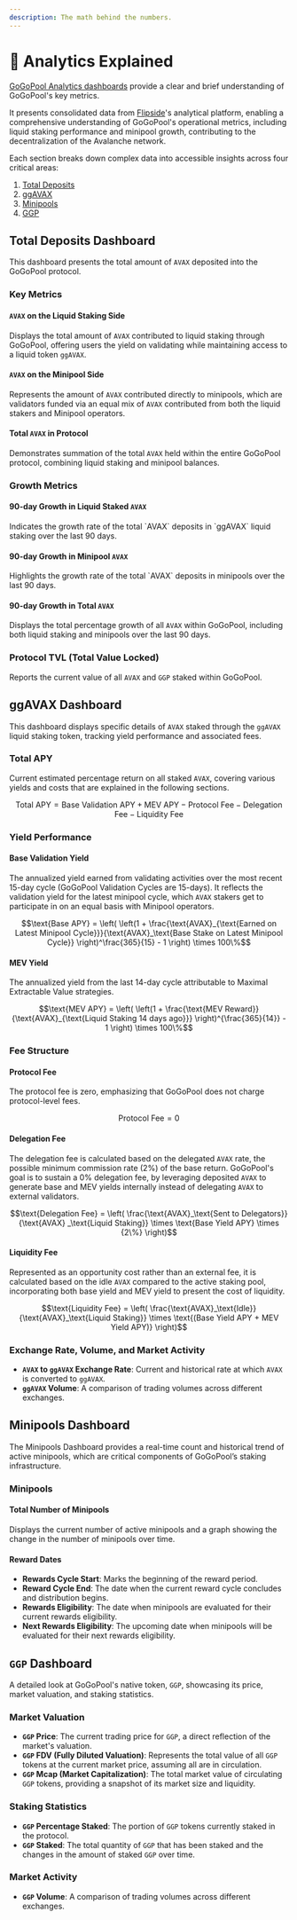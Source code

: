 ```yaml
---
description: The math behind the numbers.
---
```


# 📐 Analytics Explained

[GoGoPool Analytics dashboards](https://flipsidecrypto.xyz/GoGoPool/-GGP-protocol-stats-PitGzK) provide a clear and brief understanding of GoGoPool's key metrics.

It presents consolidated data from [Flipside](https://flipsidecrypto.xyz/GoGoPool/-GGP-protocol-stats-PitGzK)'s analytical platform, enabling a comprehensive understanding of GoGoPool's operational metrics, including liquid staking performance and minipool growth, contributing to the decentralization of the Avalanche network.

Each section breaks down complex data into accessible insights across four critical areas:&#x20;

1. [Total Deposits](./#total-deposits-dashboard)
2. [ggAVAX](./#ggavax-dashboard)
3. [Minipools](./#minipools-dashboard)
4. [GGP](./#ggp-dashboard)

## Total Deposits Dashboard

This dashboard presents the total amount of `AVAX` deposited into the GoGoPool protocol.

### Key Metrics

#### **`AVAX` on the Liquid Staking Side**

Displays the total amount of `AVAX` contributed to liquid staking through GoGoPool, offering users the yield on validating while maintaining access to a liquid token `ggAVAX`.

#### **`AVAX` on the Minipool Side**

Represents the amount of `AVAX` contributed directly to minipools, which are validators funded via an equal mix of `AVAX` contributed from both the liquid stakers and Minipool operators.

#### **Total `AVAX` in Protocol**

Demonstrates summation of the total `AVAX` held within the entire GoGoPool protocol, combining liquid staking and minipool balances.

### Growth Metrics

#### **90-day Growth in Liquid Staked `AVAX`**

Indicates the growth rate of the total \`AVAX\` deposits in \`ggAVAX\` liquid staking over the last 90 days.

#### **90-day Growth in Minipool `AVAX`**

Highlights the growth rate of the total \`AVAX\` deposits in minipools over the last 90 days.

#### **90-day Growth in Total `AVAX`**

Displays the total percentage growth of all `AVAX` within GoGoPool, including both liquid staking and minipools over the last 90 days.

### Protocol TVL (Total Value Locked)

Reports the current value of all `AVAX` and `GGP` staked within GoGoPool.

## ggAVAX Dashboard

This dashboard displays specific details of `AVAX` staked through the `ggAVAX` liquid staking token, tracking yield performance and associated fees.

### Total APY

Current estimated percentage return on all staked `AVAX`, covering various yields and costs that are explained in the following sections.

$$\text{Total APY} = \text{Base Validation APY} + \text{MEV APY} - \text{Protocol Fee} - \text{Delegation Fee} - \text{Liquidity Fee}$$

### Yield Performance

#### Base Validation Yield

The annualized yield earned from validating activities over the most recent 15-day cycle (GoGoPool Validation Cycles are 15-days). It reflects the validation yield for the latest minipool cycle, which `AVAX` stakers get to participate in on an equal basis with Minipool operators.

$$\text{Base APY} = \left( \left(1 + \frac{\text{AVAX}_{\text{Earned on Latest Minipool Cycle}}}{\text{AVAX}_\text{Base Stake on Latest Minipool Cycle}} \right)^\frac{365}{15} - 1 \right) \times 100\%$$

#### MEV Yield

The annualized yield from the last 14-day cycle attributable to Maximal Extractable Value strategies.

$$\text{MEV APY} = \left( \left(1 + \frac{\text{MEV Reward}}{\text{AVAX}_{\text{Liquid Staking 14 days ago}}} \right)^{\frac{365}{14}} - 1 \right) \times 100\%$$

### Fee Structure

#### Protocol Fee

The protocol fee is zero, emphasizing that GoGoPool does not charge protocol-level fees.

$$\text{Protocol Fee} = 0$$

#### Delegation Fee

The delegation fee is calculated based on the delegated `AVAX` rate, the possible minimum commission rate (2%) of the base return. GoGoPool's goal is to sustain a 0% delegation fee, by leveraging deposited `AVAX` to generate base and MEV yields internally instead of delegating `AVAX` to external validators.

$$\text{Delegation Fee} = \left( \frac{\text{AVAX}_\text{Sent to Delegators}}{\text{AVAX} _\text{Liquid Staking}} \times \text{Base Yield APY} \times {2\%} \right)$$

#### Liquidity Fee

Represented as an opportunity cost rather than an external fee, it is calculated based on the idle `AVAX` compared to the active staking pool, incorporating both base yield and MEV yield to present the cost of liquidity.

$$\text{Liquidity Fee} = \left( \frac{\text{AVAX}_\text{Idle}}{\text{AVAX}_\text{Liquid Staking}} \times \text{(Base Yield APY + MEV Yield APY)} \right)$$

### Exchange Rate, Volume, and Market Activity

* **`AVAX` to `ggAVAX` Exchange Rate**: Current and historical rate at which `AVAX` is converted to `ggAVAX`.
* **`ggAVAX` Volume**: A comparison of trading volumes across different exchanges.

## Minipools Dashboard

The Minipools Dashboard provides a real-time count and historical trend of active minipools, which are critical components of GoGoPool’s staking infrastructure.

### Minipools

#### Total Number of Minipools

Displays the current number of active minipools and a graph showing the change in the number of minipools over time.

#### Reward Dates

* **Rewards Cycle Start**: Marks the beginning of the reward period.
* **Reward Cycle End**: The date when the current reward cycle concludes and distribution begins.
* **Rewards Eligibility**: The date when minipools are evaluated for their current rewards eligibility.
* **Next Rewards Eligibility**: The upcoming date when minipools will be evaluated for their next rewards eligibility.

## `GGP` Dashboard

A detailed look at GoGoPool's native token, `GGP`, showcasing its price, market valuation, and staking statistics.

### Market Valuation

* **`GGP` Price**: The current trading price for `GGP`, a direct reflection of the market's valuation.
* **`GGP` FDV (Fully Diluted Valuation)**: Represents the total value of all `GGP` tokens at the current market price, assuming all are in circulation.
* **`GGP` Mcap (Market Capitalization)**: The total market value of circulating `GGP` tokens, providing a snapshot of its market size and liquidity.

### Staking Statistics

* **`GGP` Percentage Staked**: The portion of `GGP` tokens currently staked in the protocol.
* **`GGP` Staked**: The total quantity of `GGP` that has been staked and the changes in the amount of staked `GGP` over time.

### Market Activity

* **`GGP` Volume**: A comparison of trading volumes across different exchanges.

